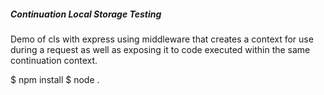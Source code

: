 ##### Continuation Local Storage Testing

Demo of cls with express using middleware that creates a context for use during a
request as well as exposing it to code executed within the same continuation context.

$ npm install
$ node .